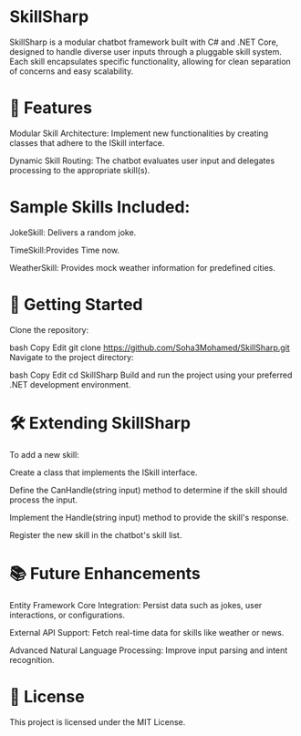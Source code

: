 # SkillSharp

SkillSharp is a modular chatbot framework built with C# and .NET Core, designed to handle diverse user inputs through a pluggable skill system. Each skill encapsulates specific functionality, allowing for clean separation of concerns and easy scalability.

# 🧠 Features
Modular Skill Architecture: Implement new functionalities by creating classes that adhere to the ISkill interface.

Dynamic Skill Routing: The chatbot evaluates user input and delegates processing to the appropriate skill(s).

# Sample Skills Included:

JokeSkill: Delivers a random joke.

TimeSkill:Provides Time now.

WeatherSkill: Provides mock weather information for predefined cities.

# 🚀 Getting Started
Clone the repository:

bash
Copy
Edit
git clone https://github.com/Soha3Mohamed/SkillSharp.git
Navigate to the project directory:

bash
Copy
Edit
cd SkillSharp
Build and run the project using your preferred .NET development environment.

# 🛠️ Extending SkillSharp
To add a new skill:

Create a class that implements the ISkill interface.

Define the CanHandle(string input) method to determine if the skill should process the input.

Implement the Handle(string input) method to provide the skill's response.

Register the new skill in the chatbot's skill list.

# 📚 Future Enhancements
Entity Framework Core Integration: Persist data such as jokes, user interactions, or configurations.

External API Support: Fetch real-time data for skills like weather or news.

Advanced Natural Language Processing: Improve input parsing and intent recognition.

# 📄 License
This project is licensed under the MIT License.
